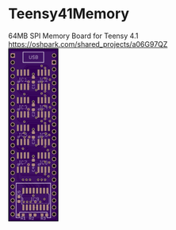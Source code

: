 # Teensy41Memory
64MB SPI Memory Board for Teensy 4.1
</br>
https://oshpark.com/shared_projects/a06G97QZ
</br>
<img src="https://raw.githubusercontent.com/studiohsoftware/Teensy41Memory/main/Teensy41MemoryTop.png" width=20% height=20%>
